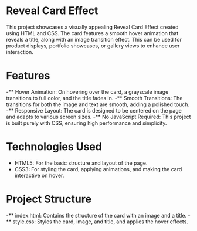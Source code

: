 # Reveal Card Effect

This project showcases a visually appealing Reveal Card Effect created using HTML and CSS. The card features a smooth hover animation that reveals a title, along with an image transition effect. This can be used for product displays, portfolio showcases, or gallery views to enhance user interaction.

# Features

-** Hover Animation: On hovering over the card, a grayscale image transitions to full color, and the title fades in.
-** Smooth Transitions: The transitions for both the image and text are smooth, adding a polished touch.
-** Responsive Layout: The card is designed to be centered on the page and adapts to various screen sizes.
-** No JavaScript Required: This project is built purely with CSS, ensuring high performance and simplicity.

# Technologies Used

- HTML5: For the basic structure and layout of the page.
- CSS3: For styling the card, applying animations, and making the card interactive on hover.

# Project Structure

-** index.html: Contains the structure of the card with an image and a title.
-** style.css: Styles the card, image, and title, and applies the hover effects.
